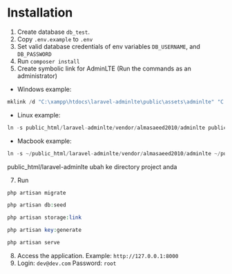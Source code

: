 # Installation

1) Create database `db_test`. 
3) Copy `.env.example` to `.env`
4) Set valid database credentials of env variables `DB_USERNAME`, and `DB_PASSWORD`
5) Run `composer install`
6) Create symbolic link for AdminLTE (Run the commands as an administrator)

- Windows example:
  
 ```php
 mklink /d "C:\xampp\htdocs\laravel-adminlte\public\assets\adminlte" "C:\xampp\htdocs\laravel-adminlte\vendor\almasaeed2010\adminlte"
 ```
 
 - Linux example:    
    
```php
ln -s public_html/laravel-adminlte/vendor/almasaeed2010/adminlte public_html/laravel-adminlte/public/assets/adminlte
``` 
 
 - Macbook example:    
    
```php
ln -s ~/public_html/laravel-adminlte/vendor/almasaeed2010/adminlte ~/public_html/laravel-adminlte/public/assets/adminlte
```

public_html/laravel-adminlte  ubah ke directory project anda

7) Run
```php
php artisan migrate
```
```php
php artisan db:seed
```
```php
php artisan storage:link
```
```php
php artisan key:generate
```
```php
php artisan serve
```
8) Access the application. Example: `http://127.0.0.1:8000`
9) Login: `dev@dev.com` Password: `root`
